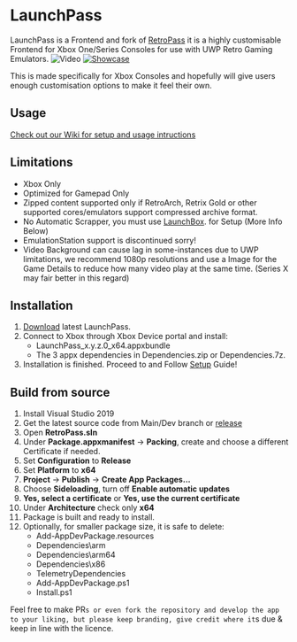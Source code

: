 # LaunchPass
LaunchPass is a Frontend and fork of [RetroPass](https://github.com/retropassdev/RetroPass)
it is a highly customisable Frontend for Xbox One/Series Consoles for use with UWP Retro Gaming Emulators.
![Video](https://github.com/Misunderstood-Wookiee/LaunchPass/blob/e55c515e3d5e9385093a306142e1ab50302d9f97/Docs/LaunchPass.webp)
[![Showcase](https://github.com/Misunderstood-Wookiee/LaunchPass/blob/173fc46d795b28ca138c553bbb393205f00be7d8/Docs/Screenshot%202023-04-22%20021815.png)](https://www.youtube.com/watch?v=Ox-JfUBo9as)


This is made specifically for Xbox Consoles and hopefully will give users enough customisation options to make it feel their own. 
## Usage
[Check out our Wiki for setup and usage intructions](https://github.com/Misunderstood-Wookiee/LaunchPass/wiki)


## Limitations

 - Xbox Only
 - Optimized for Gamepad Only
 - Zipped content supported only if RetroArch, Retrix Gold or other supported cores/emulators support compressed archive format.
 - No Automatic Scrapper, you must use [LaunchBox](https://www.launchbox-app.com). for Setup (More Info Below)
 - EmulationStation support is discontinued sorry!
 - Video Background can cause lag in some-instances due to UWP limitations, we recommend 1080p resolutions and use a Image for the Game Details to reduce how many video play at the same time. (Series X may fair better in this regard)
  
## Installation
 1. [Download](../../releases/) latest LaunchPass.
 2. Connect to Xbox through Xbox Device portal and install:
	- LaunchPass_x.y.z.0_x64.appxbundle
	- The 3 appx dependencies in Dependencies.zip or Dependencies.7z.
3. Installation is finished. Proceed to and Follow [Setup](https://github.com/Misunderstood-Wookiee/LaunchPass/wiki/Basic-Usage) Guide!


## Build from source

1. Install Visual Studio 2019
2. Get the latest source code from Main/Dev branch or [release](../../releases/)
3. Open **RetroPass.sln**
4. Under **Package.appxmanifest** -> **Packing**, create and choose a different Certificate if needed.
5. Set **Configuration** to **Release**
6. Set **Platform** to **x64**
7. **Project** -> **Publish** -> **Create App Packages...**
8. Choose **Sideloading**, turn off **Enable automatic updates**
9. **Yes, select a certificate** or **Yes, use the current certificate**
10. Under **Architecture** check only **x64**
11. Package is built and ready to install.
12. Optionally, for smaller package size, it is safe to delete:
	- Add-AppDevPackage.resources
	- Dependencies\arm
	- Dependencies\arm64
	- Dependencies\x86
	- TelemetryDependencies
	- Add-AppDevPackage.ps1
	- Install.ps1

Feel free to make PR`s or even fork the repository and develop the app to your liking, but please keep branding, give credit where it`s due & keep in line with the licence. 

